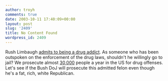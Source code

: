 ```yaml
---
author: troyh
comments: true
date: 2003-10-11 17:40:09+00:00
layout: post
slug: '2409'
title: No Content Found
wordpress_id: 2409
---
```


Rush Limbaugh [admits to being a drug addict](http://story.news.yahoo.com/news?tmpl=story2&u=/ap/20031011/ap_on_re_us/limbaugh_painkillers). As someone who has been outspoken on the enforcement of the drug laws, shouldn't he willingly go to jail? We prosecute almost [30,000](http://www.ojp.usdoj.gov/bjs/glance/fedtyp.htm) people a year in the US for drug offenses. Let's see if the Bush DoJ will prosecute this admitted felon even though he's a fat, rich, white Republican.

